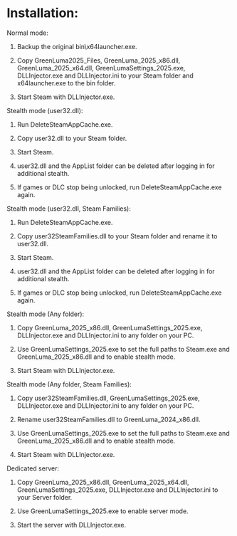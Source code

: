 # Installation:

Normal mode:
1. Backup the original bin\x64launcher.exe.

2. Copy GreenLuma2025_Files, GreenLuma_2025_x86.dll, GreenLuma_2025_x64.dll, GreenLumaSettings_2025.exe, DLLInjector.exe and DLLInjector.ini to your Steam folder and x64launcher.exe to the bin folder.

3. Start Steam with DLLInjector.exe.

Stealth mode (user32.dll):
1. Run DeleteSteamAppCache.exe.

2. Copy user32.dll to your Steam folder.

3. Start Steam.

4. user32.dll and the AppList folder can be deleted after logging in for additional stealth.

5. If games or DLC stop being unlocked, run DeleteSteamAppCache.exe again.

Stealth mode (user32.dll, Steam Families):
1. Run DeleteSteamAppCache.exe.

2. Copy user32SteamFamilies.dll to your Steam folder and rename it to user32.dll.

3. Start Steam.

4. user32.dll and the AppList folder can be deleted after logging in for additional stealth.

5. If games or DLC stop being unlocked, run DeleteSteamAppCache.exe again.

Stealth mode (Any folder):
1. Copy GreenLuma_2025_x86.dll, GreenLumaSettings_2025.exe, DLLInjector.exe and DLLInjector.ini to any folder on your PC.

2. Use GreenLumaSettings_2025.exe to set the full paths to Steam.exe and GreenLuma_2025_x86.dll and to enable stealth mode.

3. Start Steam with DLLInjector.exe.

Stealth mode (Any folder, Steam Families):
1. Copy user32SteamFamilies.dll, GreenLumaSettings_2025.exe, DLLInjector.exe and DLLInjector.ini to any folder on your PC.

2. Rename user32SteamFamilies.dll to GreenLuma_2024_x86.dll.

2. Use GreenLumaSettings_2025.exe to set the full paths to Steam.exe and GreenLuma_2025_x86.dll and to enable stealth mode.

3. Start Steam with DLLInjector.exe.

Dedicated server:
1. Copy GreenLuma_2025_x86.dll, GreenLuma_2025_x64.dll, GreenLumaSettings_2025.exe, DLLInjector.exe and DLLInjector.ini to your Server folder.

2. Use GreenLumaSettings_2025.exe to enable server mode.

3. Start the server with DLLInjector.exe.